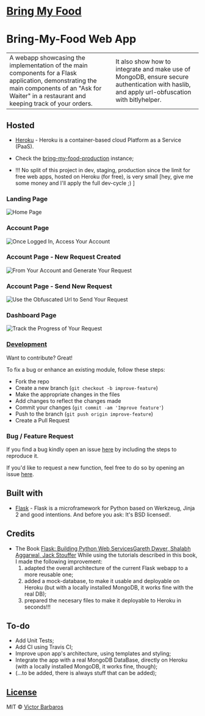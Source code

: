 # [Bring My Food](https://bring-my-food.herokuapp.com/)
# Bring-My-Food Web App
<table>
<tr>
<td>
  A webapp showcasing the implementation of the main components for a Flask application, demonstrating the main components of an "Ask for Waiter" in a restaurant and keeping track of your orders.
</td>
<td>
  It also show how to integrate and make use of MongoDB, ensure secure authentication with haslib, and apply url-obfuscation with bitlyhelper.
</td>
</tr>
</table>


## Hosted 

- [Heroku](https://www.heroku.com/about) - Heroku is a container-based cloud Platform as a Service (PaaS).

- Check the [bring-my-food-production](https://bring-my-food.herokuapp.com/) instance;

- !!! No split of this project in dev, staging, production since the limit for free web apps, hosted on Heroku (for free), is very small [hey, give me some money and I'll apply the full dev-cycle ;) ]


### Landing Page

![Home Page](bringmf-screenshots-screenshots/01-home.png)

### Account Page

![Once Logged In, Access Your Account](bringmf-screenshots-screenshots/02-account.png)

### Account Page - New Request Created

![From Your Account and Generate Your Request](bringmf-screenshots-screenshots/03-account-newrequest.png)

### Account Page - Send New Request

![Use the Obfuscated Url to Send Your Request](bringmf-screenshots-screenshots/04-send-request.png)

### Dashboard Page

![Track the Progress of Your Request](bringmf-screenshots-screenshots/05-dashboard-track-request.png)

### [Development](https://github.com/vBarbaros/bring-my-food/blob/dev/CONTRIBUTING.md)
Want to contribute? Great!

To fix a bug or enhance an existing module, follow these steps:

- Fork the repo
- Create a new branch (`git checkout -b improve-feature`)
- Make the appropriate changes in the files
- Add changes to reflect the changes made
- Commit your changes (`git commit -am 'Improve feature'`)
- Push to the branch (`git push origin improve-feature`)
- Create a Pull Request 

### Bug / Feature Request

If you find a bug kindly open an issue [here](https://github.com/vBarbaros/bring-my-food/issues/new) by including the steps to reproduce it.

If you'd like to request a new function, feel free to do so by opening an issue [here](https://github.com/vBarbaros/bring-my-food/issues/new).


## Built with 

- [Flask](http://flask.pocoo.org/docs/1.0/) - Flask is a microframework for Python based on Werkzeug, Jinja 2 and good intentions. And before you ask: It's BSD licensed!.


## Credits

- The Book [Flask: Building Python Web ServicesGareth Dwyer, Shalabh Aggarwal, Jack Stouffer](https://www.packtpub.com/web-development/flask-building-python-web-services) While using the tutorials described in this book, I made the following improvement:
	1) adapted the overall architecture of the current Flask webapp to a more reusable one;
	2) added a mock-database, to make it usable and deployable on Heroku (but with a locally installed MongoDB, it works fine with the real DB);
	3) prepared the necesary files to make it deployable to Heroku in seconds!!!

## To-do
- Add Unit Tests;
- Add CI using Travis CI;
- Improve upon app's architecture, using templates and styling;
- Integrate the app with a real MongoDB DataBase, directly on Heroku (with a locally installed MongoDB, it works fine, though);
- (...to be added, there is always stuff that can be added);


## [License](https://github.com/vBarbaros/bring-my-food/blob/dev/LICENSE)

MIT © [Victor Barbaros](https://github.com/vBarbaros)
